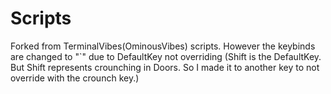 # Scripts
Forked from TerminalVibes(OminousVibes) scripts. However the keybinds are changed to "`" due to DefaultKey not overriding (Shift is the DefaultKey. But Shift represents crounching in Doors. So I made it to another key to not override with the crounch key.)
